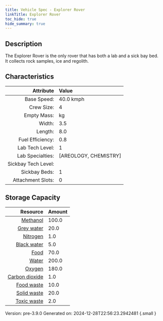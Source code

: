 ```yaml
---
title: Vehicle Spec - Explorer Rover
linkTitle: Explorer Rover
toc_hide: true
hide_summary: true
---
```

## Description
The Explorer Rover is the only rover that has both a lab and a sick bay bed. &#10;&#9;&#9;&#9;It collects rock samples, ice and regolith.

## Characteristics

| Attribute      | Value |
|--------:|:------|
|Base Speed:|40.0 kmph|
|Crew Size:|4|
|Empty Mass:| kg|
|Width:|3.5|
|Length:|8.0|
|Fuel Efficiency:|0.8|
|Lab Tech Level:|1|
|Lab Specialties:|[AREOLOGY, CHEMISTRY]|
|Sickbay Tech Level:||
|Sickbay Beds:|1|
|Attachment Slots:|0|


## Storage Capacity

| Resource      | Amount |
|--------:|:------|
|[Methanol](/docs/definitions/resource/methanol)|100.0|
|[Grey water](/docs/definitions/resource/grey-water)|20.0|
|[Nitrogen](/docs/definitions/resource/nitrogen)|1.0|
|[Black water](/docs/definitions/resource/black-water)|5.0|
|[Food](/docs/definitions/resource/food)|70.0|
|[Water](/docs/definitions/resource/water)|200.0|
|[Oxygen](/docs/definitions/resource/oxygen)|180.0|
|[Carbon dioxide](/docs/definitions/resource/carbon-dioxide)|1.0|
|[Food waste](/docs/definitions/resource/food-waste)|10.0|
|[Solid waste](/docs/definitions/resource/solid-waste)|20.0|
|[Toxic waste](/docs/definitions/resource/toxic-waste)|2.0|

Version: pre-3.9.0 Generated on: 2024-12-28T22:56:23.2942481
{.small }